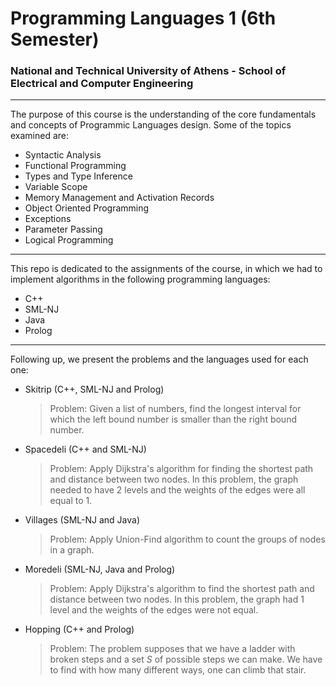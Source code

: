 # Programming Languages 1 (6th Semester)
### National and Technical University of Athens - School of Electrical and Computer Engineering
----------------
The purpose of this course is the understanding of the core fundamentals and concepts of Programmic Languages design. Some of the topics examined are:
* Syntactic Analysis
* Functional Programming
* Types and Type Inference
* Variable Scope
* Memory Management and Activation Records
* Object Oriented Programming
* Exceptions
* Parameter Passing
* Logical Programming
---
This repo is dedicated to the assignments of the course, in which we had to implement algorithms in the following programming languages:
* C++
* SML-NJ
* Java
* Prolog
---
Following up, we present the problems and the languages used for each one:
* Skitrip (C++, SML-NJ and Prolog)
    > Problem: Given a list of numbers, find the longest interval for which the left bound number is smaller than the right bound number.
* Spacedeli (C++ and SML-NJ)
    > Problem: Apply Dijkstra's algorithm for finding the shortest path and distance between two nodes. In this problem, the graph needed to have 2 levels and the weights of the edges were all equal to 1.
* Villages (SML-NJ and Java)
    > Problem: Apply Union-Find algorithm to count the groups of nodes in a graph.
* Moredeli (SML-NJ, Java and Prolog)
    > Problem: Apply Dijkstra's algorithm to find the shortest path and distance between two nodes. In this problem, the graph had 1 level and the weights of the edges were not equal.
* Hopping (C++ and Prolog)
    > Problem: The problem supposes that we have a ladder with broken steps and a set $S$ of possible steps we can make. We have to find with how many different ways, one can climb that stair.